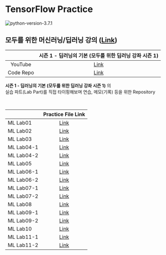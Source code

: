 # TensorFlow Practice

![python-version-3.7.1](https://img.shields.io/badge/python-3.7.1-blue.svg)

## 모두를 위한 머신러닝/딥러닝 강의 ([Link](http://hunkim.github.io/ml/))  

|           |              시즌 1 - 딥러닝의 기본 (모두를 위한 딥러닝 강좌 시즌 1)             |
|:---------:|:--------------------------------------------------------------------------------:|
|  YouTube  | [Link](https://www.youtube.com/playlist?list=PLlMkM4tgfjnLSOjrEJN31gZATbcj_MpUm) |
| Code Repo |              [Link](https://github.com/hunkim/DeepLearningZeroToAll)             |

**시즌 1 - 딥러닝의 기본 (모두를 위한 딥러닝 강좌 시즌 1)** 의  
실습 파트(Lab Part)를 직접 타이핑해보며 연습, 메모(기록) 등을 위한 Repository

<br>

|            |                                         Practice File Link                                          |
|------------|:---------------------------------------------------------------------------------------------------:|
| ML Lab01   | [Link](https://github.com/DevBruce/TensorFlow-Practice/blob/master/practice_files/ml_lab01.ipynb)   |
| ML Lab02   | [Link](https://github.com/DevBruce/TensorFlow-Practice/blob/master/practice_files/ml_lab02.ipynb)   |
| ML Lab03   | [Link](https://github.com/DevBruce/TensorFlow-Practice/blob/master/practice_files/ml_lab03.ipynb)   |
| ML Lab04-1 | [Link](https://github.com/DevBruce/TensorFlow-Practice/blob/master/practice_files/ml_lab04-1.ipynb) |
| ML Lab04-2 | [Link](https://github.com/DevBruce/TensorFlow-Practice/blob/master/practice_files/ml_lab04-2.ipynb) |
| ML Lab05   | [Link](https://github.com/DevBruce/TensorFlow-Practice/blob/master/practice_files/ml_lab05.ipynb)   |
| ML Lab06-1 | [Link](https://github.com/DevBruce/TensorFlow-Practice/blob/master/practice_files/ml_lab06-1.ipynb) |
| ML Lab06-2 | [Link](https://github.com/DevBruce/TensorFlow-Practice/blob/master/practice_files/ml_lab06-2.ipynb) |
| ML Lab07-1 | [Link](https://github.com/DevBruce/TensorFlow-Practice/blob/master/practice_files/ml_lab07-1.ipynb) |
| ML Lab07-2 | [Link](https://github.com/DevBruce/TensorFlow-Practice/blob/master/practice_files/ml_lab07-2.ipynb) |
| ML Lab08   | [Link](https://github.com/DevBruce/TensorFlow-Practice/blob/master/practice_files/ml_lab08.ipynb)   |
| ML Lab09-1 | [Link](https://github.com/DevBruce/TensorFlow-Practice/blob/master/practice_files/ml_lab09-1.ipynb) |
| ML Lab09-2 | [Link](https://github.com/DevBruce/TensorFlow-Practice/blob/master/practice_files/ml_lab09-2.ipynb) |
| ML Lab10 | [Link](https://github.com/DevBruce/TensorFlow-Practice/blob/master/practice_files/ml_lab10.ipynb) |
| ML Lab11-1 | [Link](https://github.com/DevBruce/TensorFlow-Practice/blob/master/practice_files/ml_lab11-1.ipynb) |
| ML Lab11-2 | [Link](https://github.com/DevBruce/TensorFlow-Practice/blob/master/practice_files/ml_lab11-2.ipynb) |

